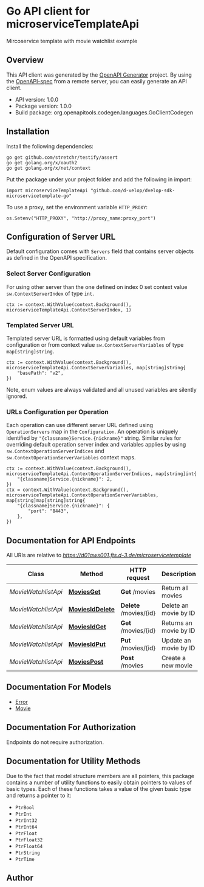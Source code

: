 # Go API client for microserviceTemplateApi

Mircoservice template with movie watchlist example

## Overview
This API client was generated by the [OpenAPI Generator](https://openapi-generator.tech) project.  By using the [OpenAPI-spec](https://www.openapis.org/) from a remote server, you can easily generate an API client.

- API version: 1.0.0
- Package version: 1.0.0
- Build package: org.openapitools.codegen.languages.GoClientCodegen

## Installation

Install the following dependencies:

```shell
go get github.com/stretchr/testify/assert
go get golang.org/x/oauth2
go get golang.org/x/net/context
```

Put the package under your project folder and add the following in import:

```golang
import microserviceTemplateApi "github.com/d-velop/dvelop-sdk-microservicetemplate-go"
```

To use a proxy, set the environment variable `HTTP_PROXY`:

```golang
os.Setenv("HTTP_PROXY", "http://proxy_name:proxy_port")
```

## Configuration of Server URL

Default configuration comes with `Servers` field that contains server objects as defined in the OpenAPI specification.

### Select Server Configuration

For using other server than the one defined on index 0 set context value `sw.ContextServerIndex` of type `int`.

```golang
ctx := context.WithValue(context.Background(), microserviceTemplateApi.ContextServerIndex, 1)
```

### Templated Server URL

Templated server URL is formatted using default variables from configuration or from context value `sw.ContextServerVariables` of type `map[string]string`.

```golang
ctx := context.WithValue(context.Background(), microserviceTemplateApi.ContextServerVariables, map[string]string{
	"basePath": "v2",
})
```

Note, enum values are always validated and all unused variables are silently ignored.

### URLs Configuration per Operation

Each operation can use different server URL defined using `OperationServers` map in the `Configuration`.
An operation is uniquely identified by `"{classname}Service.{nickname}"` string.
Similar rules for overriding default operation server index and variables applies by using `sw.ContextOperationServerIndices` and `sw.ContextOperationServerVariables` context maps.

```
ctx := context.WithValue(context.Background(), microserviceTemplateApi.ContextOperationServerIndices, map[string]int{
	"{classname}Service.{nickname}": 2,
})
ctx = context.WithValue(context.Background(), microserviceTemplateApi.ContextOperationServerVariables, map[string]map[string]string{
	"{classname}Service.{nickname}": {
		"port": "8443",
	},
})
```

## Documentation for API Endpoints

All URIs are relative to *https://d01aws001.fts.d-3.de/microservicetemplate*

Class | Method | HTTP request | Description
------------ | ------------- | ------------- | -------------
*MovieWatchlistApi* | [**MoviesGet**](docs/MovieWatchlistApi.md#moviesget) | **Get** /movies | Return all movies
*MovieWatchlistApi* | [**MoviesIdDelete**](docs/MovieWatchlistApi.md#moviesiddelete) | **Delete** /movies/{id} | Delete an movie by ID
*MovieWatchlistApi* | [**MoviesIdGet**](docs/MovieWatchlistApi.md#moviesidget) | **Get** /movies/{id} | Returns an movie by ID
*MovieWatchlistApi* | [**MoviesIdPut**](docs/MovieWatchlistApi.md#moviesidput) | **Put** /movies/{id} | Update an movie by ID
*MovieWatchlistApi* | [**MoviesPost**](docs/MovieWatchlistApi.md#moviespost) | **Post** /movies | Create a new movie


## Documentation For Models

 - [Error](docs/Error.md)
 - [Movie](docs/Movie.md)


## Documentation For Authorization

 Endpoints do not require authorization.


## Documentation for Utility Methods

Due to the fact that model structure members are all pointers, this package contains
a number of utility functions to easily obtain pointers to values of basic types.
Each of these functions takes a value of the given basic type and returns a pointer to it:

* `PtrBool`
* `PtrInt`
* `PtrInt32`
* `PtrInt64`
* `PtrFloat`
* `PtrFloat32`
* `PtrFloat64`
* `PtrString`
* `PtrTime`

## Author



